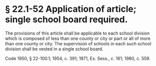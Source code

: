 # § 22.1-52 Application of article; single school board required.

<p>The provisions of this article shall be applicable to each school division which is composed of less than one county or city or part or all of more than one county or city. The supervision of schools in each such school division shall be vested in a single school board.</p><p>Code 1950, § 22-100.1; 1954, c. 391; 1971, Ex. Sess., c. 161; 1980, c. 559.</p>